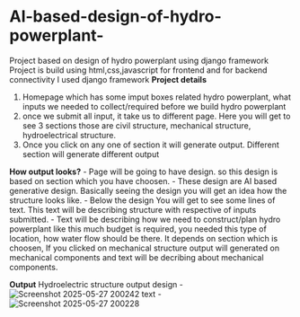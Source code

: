 # AI-based-design-of-hydro-powerplant-
Project based on design of hydro powerplant using django framework
Project is build using html,css,javascript for frontend and for backend connectivity I used django framework
**Project details**
  1) Homepage which has some imput boxes related hydro powerplant, what inputs we needed to collect/required before we build hydro powerplant
  2) once we submit all input, it take us to different page. Here you will get to see 3 sections those are civil structure, mechanical structure, hydroelectrical structure.
  3) Once you click on any one of section it will generate output. Different section will generate different output

  **How output looks?**
    - Page will be going to have design. so this design is based on section which you have choosen.
    - These design are AI based generative design. Basically seeing the design you will get an idea how the structure looks like.
    - Below the design You will get to see some lines of text. This text will be describing structure with respective of inputs submitted.
    - Text will be describing how we need to construct/plan hydro powerplant like this much budget is required, you needed this type of location, how water flow should be there. It depends on section        which is choosen, If you clicked on mechanical structure output will generated on mechanical components and text will be decribing about mechanical components.
  

  **Output**
  Hydroelectric structure output
  design - ![Screenshot 2025-05-27 200242](https://github.com/user-attachments/assets/baacfd60-49dc-410d-b26c-369e53aab37c) 
  text - ![Screenshot 2025-05-27 200228](https://github.com/user-attachments/assets/415e77d1-3bcc-4f9b-81a2-893b0f6bef6d)

  
